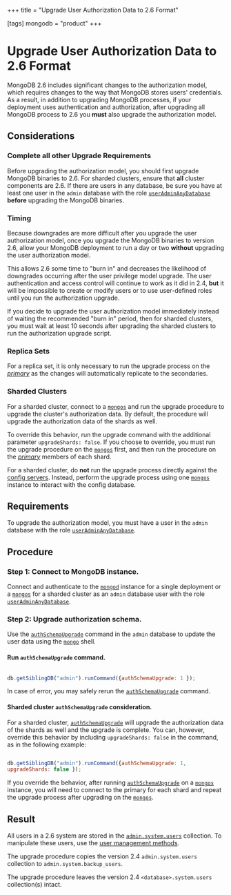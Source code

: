 +++
title = "Upgrade User Authorization Data to 2.6 Format"

[tags]
mongodb = "product"
+++
# Upgrade User Authorization Data to 2.6 Format


MongoDB 2.6 includes significant changes to the authorization model,
which requires changes to the way that MongoDB stores users'
credentials. As a result, in addition to upgrading MongoDB processes,
if your deployment uses authentication and authorization, after
upgrading all MongoDB process to 2.6 you **must** also upgrade the
authorization model.


## Considerations


### Complete all other Upgrade Requirements

Before upgrading the authorization model, you should first upgrade
MongoDB binaries to 2.6. For sharded clusters, ensure that **all**
cluster components are 2.6. If there are users in any database, be sure
you have at least one user in the ``admin`` database with the role
[``userAdminAnyDatabase``](#userAdminAnyDatabase) **before** upgrading the MongoDB
binaries.


### Timing

Because downgrades are more difficult after you upgrade the user
authorization model, once you upgrade the MongoDB binaries to
version 2.6, allow your MongoDB deployment to run a day or two
**without** upgrading the user authorization model.

This allows 2.6 some time to "burn in" and decreases the likelihood
of downgrades occurring after the user privilege model upgrade. The
user authentication and access control will continue to work as
it did in 2.4, **but** it will be impossible to create or modify
users or to use user-defined roles until you run the authorization
upgrade.

If you decide to upgrade the user authorization
model immediately instead of waiting the recommended "burn in"
period, then for sharded clusters, you must wait at least 10 seconds
after upgrading the sharded clusters to run the authorization
upgrade script.


### Replica Sets

For a replica set, it is only necessary to run the upgrade process on
the [*primary*](#term-primary) as the changes will automatically replicate to
the secondaries.


### Sharded Clusters

For a sharded cluster, connect to a [``mongos``](#bin.mongos) and run the
upgrade procedure to upgrade the cluster's authorization data. By
default, the procedure will upgrade the authorization data of the
shards as well.

To override this behavior, run the upgrade command with the
additional parameter ``upgradeShards: false``. If you choose to
override, you must run the upgrade procedure on the [``mongos``](#bin.mongos)
first, and then run the procedure on the [*primary*](#term-primary) members of
each shard.

For a sharded cluster, do **not** run the upgrade process directly
against the [config servers](#). Instead, perform the upgrade
process using one [``mongos``](#bin.mongos) instance to interact with the
config database.


## Requirements

To upgrade the authorization model, you must have a user in the
``admin`` database with the role [``userAdminAnyDatabase``](#userAdminAnyDatabase).


## Procedure


### Step 1: Connect to MongoDB instance.

Connect and authenticate to the [``mongod``](#bin.mongod) instance for a
single deployment or a [``mongos``](#bin.mongos) for a sharded cluster as an
``admin`` database user with the role
[``userAdminAnyDatabase``](#userAdminAnyDatabase).


### Step 2: Upgrade authorization schema.

Use the [``authSchemaUpgrade``](#dbcmd.authSchemaUpgrade) command in the ``admin``
database to update the user data using the [``mongo``](#bin.mongo) shell.


#### Run ``authSchemaUpgrade`` command.

```javascript

db.getSiblingDB("admin").runCommand({authSchemaUpgrade: 1 });

```

In case of error, you may safely rerun the
[``authSchemaUpgrade``](#dbcmd.authSchemaUpgrade) command.


#### Sharded cluster ``authSchemaUpgrade`` consideration.

For a sharded cluster, [``authSchemaUpgrade``](#dbcmd.authSchemaUpgrade) will
upgrade the authorization data of the shards as well and the
upgrade is complete. You can,  however, override this behavior by
including ``upgradeShards: false`` in the command, as in the
following example:

```javascript

db.getSiblingDB("admin").runCommand({authSchemaUpgrade: 1,
upgradeShards: false });

```

If you override the behavior, after running
[``authSchemaUpgrade``](#dbcmd.authSchemaUpgrade) on a [``mongos``](#bin.mongos) instance,
you will need to connect to the primary for each shard and
repeat the upgrade process after upgrading on the
[``mongos``](#bin.mongos).


## Result

All users in a 2.6 system are stored in the [``admin.system.users``](#admin.system.users)
collection. To manipulate these users, use the [user management
methods](#).

The upgrade procedure copies the version 2.4 ``admin.system.users``
collection to ``admin.system.backup_users``.

The upgrade procedure leaves the version 2.4
``<database>.system.users`` collection(s) intact.
